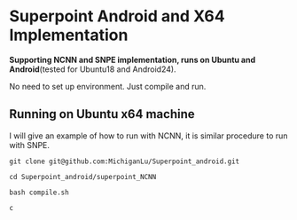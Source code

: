 # Superpoint Android and X64 Implementation
**Supporting NCNN and SNPE implementation, runs on Ubuntu and Android**(tested for Ubuntu18 and Android24).

No need to set up environment. Just compile and run. 

## Running on Ubuntu x64 machine
I will give an example of how to run with NCNN, it is similar procedure to run with SNPE.
```
git clone git@github.com:MichiganLu/Superpoint_android.git

cd Superpoint_android/superpoint_NCNN

bash compile.sh

c

